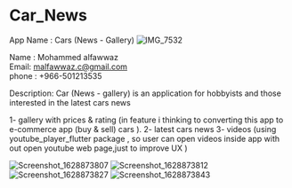 # Car_News
App Name : Cars (News - Gallery)
![IMG_7532](https://user-images.githubusercontent.com/86740818/129941313-588fd46c-9fcf-4e43-b18b-55bc1335058f.JPG)






Name : Mohammed alfawwaz
<br/>
Email: malfawwaz.c@gmail.com
<br/>
phone : +966-501213535

Description:
Car (News - gallery) is an application for hobbyists and those interested in the latest cars news

1- gallery with prices & rating (in feature i thinking to converting this app to e-commerce app (buy & sell) cars ).
2- latest cars news
3- videos (using youtube_player_flutter package , so user can open videos inside app with out open youtube web page,just to improve UX )

![Screenshot_1628873807](https://user-images.githubusercontent.com/86740818/129394202-52e3759f-b794-4a75-9849-00d5b124e922.png)
![Screenshot_1628873812](https://user-images.githubusercontent.com/86740818/129394212-12c164a6-7f1f-4f07-a394-064410ab8f20.png)
![Screenshot_1628873827](https://user-images.githubusercontent.com/86740818/129394221-d1e287b5-308e-4923-a2a2-b271672a3f31.png)
![Screenshot_1628873843](https://user-images.githubusercontent.com/86740818/129394228-87d2139d-d9a4-468f-b91b-8906dacffefb.png)



